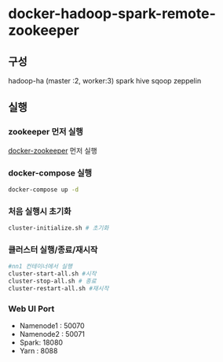 # docker-hadoop-spark-remote-zookeeper

## 구성
hadoop-ha (master :2, worker:3)
spark
hive
sqoop
zeppelin

## 실행
### zookeeper 먼저 실행
[docker-zookeeper](https://github.com/cyon13/docker-zookeeper) 먼저 실행
### docker-compose 실행

```sh
docker-compose up -d
```



### 처음 실행시 초기화
```sh
cluster-initialize.sh # 초기화
```


### 클러스터 실행/종료/재시작

```sh
#nn1 컨테이너에서 실행
cluster-start-all.sh #시작
cluster-stop-all.sh # 종료
cluster-restart-all.sh #재시작
```

### Web UI Port

- Namenode1 : 50070
- Namenode2 : 50071
- Spark: 18080
- Yarn : 8088

